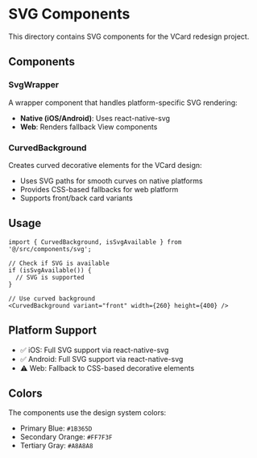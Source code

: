 # SVG Components

This directory contains SVG components for the VCard redesign project.

## Components

### SvgWrapper
A wrapper component that handles platform-specific SVG rendering:
- **Native (iOS/Android)**: Uses react-native-svg
- **Web**: Renders fallback View components

### CurvedBackground
Creates curved decorative elements for the VCard design:
- Uses SVG paths for smooth curves on native platforms
- Provides CSS-based fallbacks for web platform
- Supports front/back card variants

## Usage

```tsx
import { CurvedBackground, isSvgAvailable } from '@/src/components/svg';

// Check if SVG is available
if (isSvgAvailable()) {
  // SVG is supported
}

// Use curved background
<CurvedBackground variant="front" width={260} height={400} />
```

## Platform Support

- ✅ iOS: Full SVG support via react-native-svg
- ✅ Android: Full SVG support via react-native-svg  
- ⚠️ Web: Fallback to CSS-based decorative elements

## Colors

The components use the design system colors:
- Primary Blue: `#1B365D`
- Secondary Orange: `#FF7F3F`
- Tertiary Gray: `#A8A8A8`